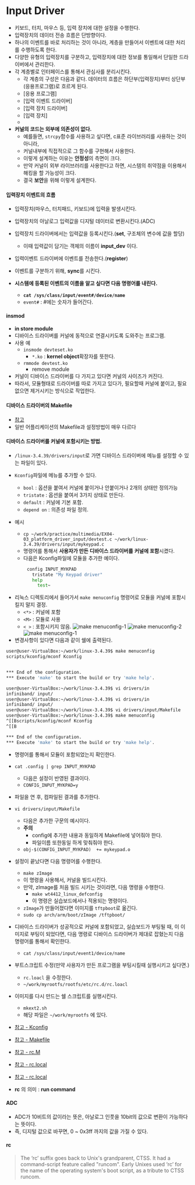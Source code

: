 # Input Driver
- 키보드, 터치, 마우스 등, 입력 장치에 대한 설정을 수행한다.
- 입력장치의 데이터 전송 흐름은 단방향이다.
- 하나의 이벤트를 바로 처리하는 것이 아니라, 계층을 만들어서 이벤트에 대한 처리를 수행하도록 한다.
- 다양한 유형의 입력장치를 구분하고, 입력장치에 대한 정보를 통일해서 단일한 드라이버에서 관리한다.
- 각 계층별로 인터페이스를 통해서 관심사를 분리시킨다.
  - 각 계층의 구성은 다음과 같다. 데이터의 흐름은 하단부(입력장치)부터 상단부(응용프로그램)로 흐르게 된다.
  - [응용 프로그램]
  - [입력 이벤트 드라이버]
  - [입력 장치 드라이버]
  - [입력 장치]
  -
- **커널의 코드는 외부에 의존성이 없다.**
  - 예를들면, `strcpy`함수를 사용하고 싶다면, c표준 라이브러리를 사용하는 것이 아니라,
  - 커널내부에 직접적으로 그 함수를 구현해서 사용한다.
  - 이렇게 설계하는 이유는 **안정성**의 측면이 크다.
  - 만약 커널이 외부 라이브러리를 사용한다고 하면, 시스템의 취약점을 이용해서 해킹을 할 가능성이 크다.
  - 결국 **보안**을 위해 이렇게 설계한다.

#### 입력장치 이벤트의 흐름
- 입력장치(마우스, 터치패드, 키보드)에 입력을 발생시킨다.
- 입력장치의 아날로그 입력값을 디지털 데이터로 변환시킨다.(ADC)
- 입력장치 드라이버에서는 입력값을 등록시킨다.(**set**, 구조체의 변수에 값을 할당)
  - 이때 입력값이 담기는 객체의 이름이 **input_dev** 이다.
- 입력이벤트 드라이버에 이벤트를 전송한다.(**register**)
- 이벤트를 구분하기 위해, **sync**를 시킨다.

- **시스템에 등록된 이벤트의 이름을 알고 싶다면 다음 명령어를 내린다.**
  - **`cat /sys/class/input/event#/device/name`**
  - `event#` : #에는 숫자가 들어간다.

#### insmod
- **in store module**
- 디바이스 드라이버를 커널에 동적으로 연결시키도록 도와주는 프로그램.
- 사용 예
  - `insmode devteset.ko`
    - `*.ko` : **kernel object**확장자를 뜻한다.
  - `rmmode devtest.ko`
    - remove module
- 커널이 디바이스 드라이버를 다 가지고 있다면 커널의 사이즈가 커진다.
- 따라서, 모듈형태로 드라이버를 따로 가지고 있다가, 필요할때 커널에 붙이고, 필요없으면 제거시키는 방식으로 작업한다.

#### 디바이스 드라이버의 Makefile
- [참고](./multimedia/EX04-03_platform_driver_input/Makefile)
- 일반 어플리케이션의 Makefile과 설정방법이 매우 다르다

#### 디바이스 드라이버를 커널에 포함시키는 방법.
- `/linux-3.4.39/drivers/input`로 가면 디바이스 드라이버에 메뉴를 설정할 수 있는 파일이 있다.
- `Kconfig`파일에 메뉴를 추가할 수 있다.
  - `bool` : 옵션을 붙여서 커널에 붙이거나 안붙이거나 2개의 상태만 정의가능
  - `tristate` : 옵션을 붙여서 3가지 상태로 만든다.
  - `default` : 커널에 기본 포함.
  - `depend on` : 의존성 파일 정의.

- 예시
  - `cp ~/work/practice/multimedia/EX04-03_platform_driver_input/devtest.c ~/work/linux-3.4.39/drivers/input/mykeypad.c`
  - 명령어를 통해서 **사용자가 만든 디바이스 드라이버를** **커널에 포함**시켰다.
  - 다음은 Kconfig파일에 모듈을 추가한 예이다.
```bash
        config INPUT_MYKPAD
          tristate "My Keypad driver"
          help
            test~
```

- 리눅스 디렉토리에서 들어가서 `make menuconfig` 명령어로 모듈을 커널에 포함시킬지 말지 결정.
  - `<*>` : 커널에 포함
  - `<M>` : 모듈로 사용
  - `< >` : 포함시키지 않음.
![make menuconfig-1](./img/makeconfig-1.JPG)
![make menuconfig-2](./img/makeconfig-2.JPG)
![make menuconfig-1](./img/makeconfig-3.JPG)
- 변경사항이 있다면 다음과 같이 쉘에 출력된다.
```bash
user@user-VirtualBox:~/work/linux-3.4.39$ make menuconfig
scripts/kconfig/mconf Kconfig


*** End of the configuration.
*** Execute 'make' to start the build or try 'make help'.

user@user-VirtualBox:~/work/linux-3.4.39$ vi drivers/in
infiniband/ input/
user@user-VirtualBox:~/work/linux-3.4.39$ vi drivers/in
infiniband/ input/
user@user-VirtualBox:~/work/linux-3.4.39$ vi drivers/input/Makefile
user@user-VirtualBox:~/work/linux-3.4.39$ make menuconfig
^[[Bscripts/kconfig/mconf Kconfig
^[[B

*** End of the configuration.
*** Execute 'make' to start the build or try 'make help'.
```

- 명령어를 통해서 모듈이 포함되었는지 확인한다.
- `cat .config | grep INPUT_MYKPAD`
  - 다음은 설정이 반영된 결과이다.
  - `CONFIG_INPUT_MYKPAD=y`
- 파일을 연 후, 컴파일된 결과를 추가한다.
- `vi drivers/input/Makefile`
  - 다음은 추가한 구문의 예시이다.
  - **주의**
    - config에 추가한 내용과 동일하게 Makefile에 넣어줘야 한다.
    - 파일이름 또한동일 하게 맞춰줘야 한다.
  - `obj-$(CONFIG_INPUT_MYKPAD)  += mykeypad.o`
- 설정이 끝났다면 다음 명령어를 수행한다.
  - `make zImage`
  - 이 명령을 사용해서, 커널을 빌드시킨다.
  - 만약, zImage를 처음 빌드 시키는 것이라면, 다음 명령을 수행한다.
    - `make wt4412_linux_defconfig`
    - 이 명령은 실습보드에서나 적용되는 명령이다.
  - `zImage`가 만들어졌다면 이미지를 `tftpboot`로 옮긴다.
  - `sudo cp arch/arm/boot/zImage /tftpboot/`
- 디바이스 드라이버가 성공적으로 커널에 포함되었고, 실습보드가 부팅될 때, 이 이미지로 부팅이 되었다면, 다음 명령로 디바이스 드라이버가 제대로 잡혔는지 다음 명령어를 통해서 확인한다.
  - `cat /sys/class/input/event1/device/name`
- 부트스크립트 수정(만약 사용자가 만든 프로그램을 부팅시킬때 실행시키고 싶다면.)
  - `rc.loacl` 을 수정한다.
  - `~/work/myrootfs/rootfs/etc/rc.d/rc.loacl`
- 이미지를 다시 만드는 쉘 스크립트를 실행시킨다.
  - `mkext2.sh`
  - 해당 파일은 `~/work/myrootfs` 에 있다.

- [참고 - Kconfig](./multimedia/kernel/Kconfig)
- [참고 - Makefile](./multimedia/kernel/Makefile)
- [참고 - rc.M](./multimedia/kernel/rc.M)
- [참고 - rc.local](./multimedia/kernel/rc.local)
- [참고 - rc.local](./multimedia/kernel/mkext2.sh)
- **rc** 의 의미 : **run command**

#### ADC
- ADC가 10비트의 값이라는 뜻은, 아날로그 인풋을 10bit의 값으로 변환이 가능하다는 뜻이다.
- 즉, 디지털 값으로 바꾸면, 0 ~ 0x3ff 까지의 값을 가질 수 있다.


#### rc
> The ‘rc’ suffix goes back to Unix's grandparent, CTSS.
It had a command-script feature called "runcom". Early
Unixes used ‘rc’ for the name of the operating system's
boot script, as a tribute to CTSS runcom.
